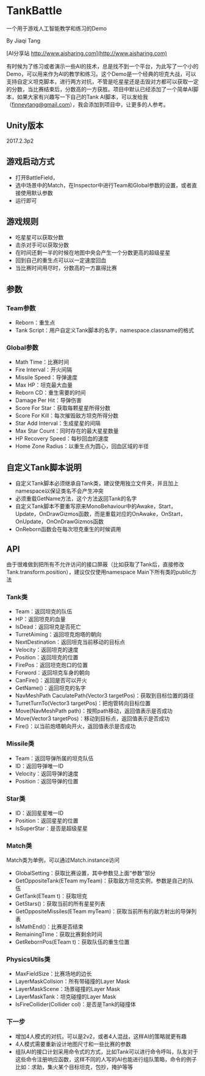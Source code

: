 # TankBattle
一个用于游戏人工智能教学和练习的Demo

By Jiaqi Tang

[AI分享站 http://www.aisharing.com](http://www.aisharing.com)

有时候为了练习或者演示一些AI的技术，总是找不到一个平台，为此写了一个小的Demo，可以用来作为AI的教学和练习。这个Demo是一个经典的坦克大战，可以支持自定义坦克脚本，进行两方对抗，不管是吃星星还是击毁对方都可以获取一定的分数，当比赛结束后，分数高的一方获胜。项目中默认已经添加了一个简单AI脚本，如果大家有兴趣写一下自己的Tank AI脚本，可以发给我（finneytang@gmail.com），我会添加到项目中，让更多的人参考。

## Unity版本

2017.2.3p2

## 游戏启动方式

- 打开BattleField，
- 选中场景中的Match，在Inspector中进行Team和Global参数的设置，或者直接使用默认参数
- 运行即可

## 游戏规则

- 吃星星可以获取分数
- 击杀对手可以获取分数
- 在时间还剩一半的时候在地图中央会产生一个分数更高的超级星星
- 回到自己的重生点可以以一定速度回血
- 当比赛时间用尽时，分数高的一方赢得比赛

## 参数

### Team参数

- Reborn：重生点
- Tank Script：用户自定义Tank脚本的名字，namespace.classname的格式

### Global参数
- Math Time：比赛时间
- Fire Interval：开火间隔
- Missile Speed：导弹速度
- Max HP：坦克最大血量
- Reborn CD：重生需要的时间
- Damage Per Hit：导弹伤害
- Score For Star：获取每颗星星所得分数
- Score For Kill：每次摧毁敌方坦克所得分数
- Star Add Interval：生成星星的间隔
- Max Star Count：同时存在的最大星星数量
- HP Recovery Speed：每秒回血的速度
- Home Zone Radius：以重生点为圆心，回血区域的半径

## 自定义Tank脚本说明

- 自定义Tank脚本必须继承自Tank类，建议使用独立文件夹，并且加上namespace以保证类名不会产生冲突
- 必须重载GetName方法，这个方法返回Tank的名字
- 自定义Tank脚本不要重写原来MonoBehaviour中的Awake，Start，Update，OnDrawGizmos函数，而是重载对应的OnAwake，OnStart，OnUpdate，OnOnDrawGizmos函数
- OnReborn函数会在每次坦克重生的时候调用

## API

由于很难做到把所有不允许访问的接口屏蔽（比如获取了Tank后，直接修改Tank.transform.position），建议仅仅使用namespace Main下所有类的public方法

### Tank类
- Team：返回坦克的队伍
- HP：返回坦克的血量
- IsDead：返回坦克是否死亡
- TurretAiming：返回坦克炮塔的朝向
- NextDestination：返回坦克当前移动的目标点
- Velocity：返回坦克的速度
- Position：返回坦克的位置
- FirePos：返回坦克炮口的位置
- Forword：返回坦克车身的朝向
- CanFire()：返回是否可以开火
- GetName()：返回坦克的名字
- NavMeshPath CaculatePath(Vector3 targetPos)：获取到目标位置的路径
- TurretTurnTo(Vector3 targetPos)：把炮管转向目标位置
- Move(NavMeshPath path)：按照path移动，返回值表示是否成功
- Move(Vector3 targetPos)：移动到目标点，返回值表示是否成功
- Fire()：以当前炮塔朝向开火，返回值表示是否成功

### Missile类

- Team：返回导弹所属的坦克队伍
- ID：返回导弹唯一ID
- Velocity：返回导弹的速度
- Position：返回导弹的位置

### Star类

- ID：返回星星唯一ID
- Position：返回星星的位置
- IsSuperStar：是否是超级星星

### Match类

Match类为单例，可以通过Match.instance访问

- GlobalSetting：获取比赛设置，其中参数见上面“参数”部分
- GetOppositeTank(ETeam myTeam)：获取敌方坦克实例，参数是自己的队伍
- GetTank(ETeam t)：获取坦克
- GetStars()：获取当前的所有星星列表
- GetOppositeMissiles(ETeam myTeam)：获取当前所有的敌方射出的导弹列表
- IsMathEnd()：比赛是否结束
- RemainingTime：获取比赛剩余时间
- GetRebornPos(ETeam t)：获取队伍的重生位置

### PhysicsUtils类

- MaxFieldSize：比赛场地的边长
- LayerMaskCollsion：所有带碰撞的Layer Mask
- LayerMaskScene：场景碰撞的Layer Mask
- LayerMaskTank：坦克碰撞的Layer Mask
- IsFireCollider(Collider col)：是否是Tank的碰撞体

### 下一步

- 增加4人模式的对抗，可以是2v2，或者4人混战，这样AI的策略就更有趣
- 4人模式需要重新设计地图尺寸和一些比赛的参数
- 组队AI的接口计划采用命令式的方式，比如Tank可以进行命令呼叫，队友对于这些命令注册响应函数，这样不同的人写的AI也能进行组队策略，命令的例子比如：求助，集火某个目标坦克，包抄，掩护等等

